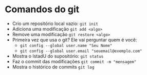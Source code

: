 # Comandos do git

- Crio um repositório local vazio: `git init`
- Adiciona uma modificação `git add <algo>`
- Remove uma modificação `git restore <algo>`
- Primeira vez que usa o git? Ele vai perguntar quem é você:
  - `git config --global user.name "Seu Nome"`
  - `git config --global user.email "seuemail@exemplo.com"`
- Mostra o IstadU do supositório: `git status`
- Faz o commit das modificações `git commit -m "mensagem"`
- Mostra o histórico de commits `git log`